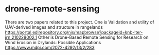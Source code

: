 # drone-remote-sensing
There are two papers related to this project. 
One is Validation and utility of UAV-derived images and structure in rangelands
https://portal.edirepository.org/nis/mapbrowse?packageid=knb-lter-jrn.210228002.1
Other is Drone-Based Remote Sensing for Research on Wind Erosion in Drylands: Possible Applications
https://www.mdpi.com/2072-4292/13/2/283
